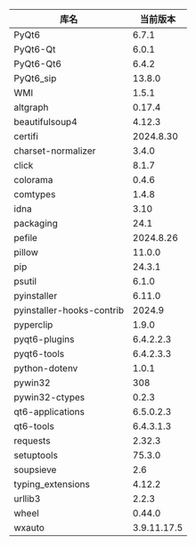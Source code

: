 | 库名 | 当前版本 |
| --- | --- |
| PyQt6 | 6.7.1 |
| PyQt6-Qt | 6.0.1 |
| PyQt6-Qt6 | 6.4.2 |
| PyQt6_sip | 13.8.0 |
| WMI | 1.5.1 |
| altgraph | 0.17.4 |
| beautifulsoup4 | 4.12.3 |
| certifi | 2024.8.30 |
| charset-normalizer | 3.4.0 |
| click | 8.1.7 |
| colorama | 0.4.6 |
| comtypes | 1.4.8 |
| idna | 3.10 |
| packaging | 24.1 |
| pefile | 2024.8.26 |
| pillow | 11.0.0 |
| pip | 24.3.1 |
| psutil | 6.1.0 |
| pyinstaller | 6.11.0 |
| pyinstaller-hooks-contrib | 2024.9 |
| pyperclip | 1.9.0 |
| pyqt6-plugins | 6.4.2.2.3 |
| pyqt6-tools | 6.4.2.3.3 |
| python-dotenv | 1.0.1 |
| pywin32 | 308 |
| pywin32-ctypes | 0.2.3 |
| qt6-applications | 6.5.0.2.3 |
| qt6-tools | 6.4.3.1.3 |
| requests | 2.32.3 |
| setuptools | 75.3.0 |
| soupsieve | 2.6 |
| typing_extensions | 4.12.2 |
| urllib3 | 2.2.3 |
| wheel | 0.44.0 |
| wxauto | 3.9.11.17.5 |